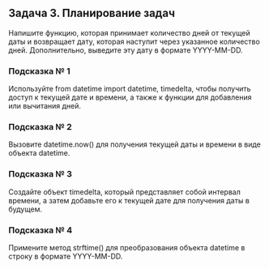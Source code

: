 ## Задача 3. Планирование задач
Напишите функцию, которая принимает количество дней от текущей даты и
возвращает дату, которая наступит через указанное количество дней. Дополнительно,
выведите эту дату в формате YYYY-MM-DD.
### Подсказка № 1
Используйте from datetime import datetime, timedelta, чтобы получить
доступ к текущей дате и времени, а также к функции для добавления или вычитания
дней.
### Подсказка № 2
Вызовите datetime.now() для получения текущей даты и времени в виде объекта
datetime.
### Подсказка № 3
Создайте объект timedelta, который представляет собой интервал времени, а затем
добавьте его к текущей дате для получения даты в будущем.
### Подсказка № 4
Примените метод strftime() для преобразования объекта datetime в строку в
формате YYYY-MM-DD.
